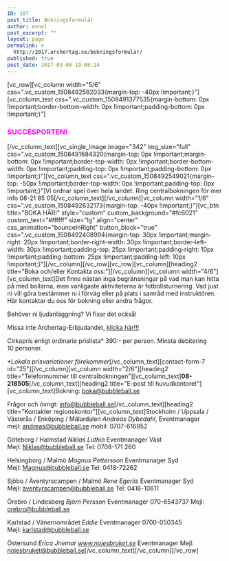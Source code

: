 ```yaml
---
ID: 187
post_title: Bokningsformulär
author: ennol
post_excerpt: ""
layout: page
permalink: >
  http://2017.archertag.se/bokningsformular/
published: true
post_date: 2017-03-08 19:08:24
---
```

[vc_row][vc_column width="5/6" css=".vc_custom_1508492582033{margin-top: -40px !important;}"][vc_column_text css=".vc_custom_1508491377535{margin-bottom: 0px !important;border-bottom-width: 0px !important;padding-bottom: 0px !important;}"]
<h3><span style="color: #ff00ff;"><strong>SUCCÉSPORTEN!</strong></span></h3>
[/vc_column_text][vc_single_image image="342" img_size="full" css=".vc_custom_1508491684320{margin-top: 0px !important;margin-bottom: 0px !important;border-top-width: 0px !important;border-bottom-width: 0px !important;padding-top: 0px !important;padding-bottom: 0px !important;}"][vc_column_text css=".vc_custom_1508492549021{margin-top: -50px !important;border-top-width: 0px !important;padding-top: 0px !important;}"]Vi ordnar spel över hela landet. Ring centralbokningen för mer info 08-21 85 05[/vc_column_text][/vc_column][vc_column width="1/6" css=".vc_custom_1508492632173{margin-top: -40px !important;}"][vc_btn title="BOKA HÄR!" style="custom" custom_background="#fc6021" custom_text="#ffffff" size="lg" align="center" css_animation="bounceInRight" button_block="true" css=".vc_custom_1508492408994{margin-top: 30px !important;margin-right: 20px !important;border-right-width: 30px !important;border-left-width: 30px !important;padding-top: 25px !important;padding-right: 10px !important;padding-bottom: 25px !important;padding-left: 10px !important;}"][/vc_column][/vc_row][vc_row][vc_column][heading2 title="Boka och/eller Kontakta oss:"][/vc_column][vc_column width="4/6"][vc_column_text]Det finns nästan inga begränsningar på vad man kan hitta på med bollarna, men vanligaste aktiviteterna är fotbollsturnering. Vad just ni vill göra bestämmer ni i förväg eller på plats i samråd med instruktören. Här kontaktar du oss för bokning eller andra frågor.

Behöver ni ljudanläggning? Vi fixar det också!

Missa inte Archertag-Erbjudandet, <a href="http://www.bubbleball.se/erbjudanden/stockholm-26675760">klicka här!!!</a>

Cirkapris enligt ordinarie prislista* 390:- per person. Minsta debitering 10 personer.

<em>*Lokala prisvariationer förekommer</em>[/vc_column_text][contact-form-7 id="25"][/vc_column][vc_column width="2/6"][heading2 title="Telefonnummer till centralbokningen"][vc_column_text]<strong>08-218505</strong>[/vc_column_text][heading2 title="E-post till huvudkontoret"][vc_column_text]Bokning:
boka@bubbleball.se

Frågor och övrigt:
info@bubbleball.se[/vc_column_text][heading2 title="Kontakter regionskontor"][vc_column_text]Stockholm / Uppsala / Västerås / Enköping / Mälardalen
<em>Andreas Dybedahl</em>,
Eventmanager
mejl: andreas@bubbleball.se
mobil: 0707-616952

Göteborg / Halmstad
<em>Niklas Luthin</em>
Eventmanager Väst
Mejl: Niklas@bubbleball.se
Tel: 0708-171 260

Helsingborg / Malmö
<em>Magnus Pettersson</em>
Eventmanager Syd
Mejl: Magnus@bubbleball.se
Tel: 0418-72262

Sjöbo / Äventyrscampen / Malmö
<em>Rene Egeriis</em>
Eventmanager Syd
Mejl: äventyrscampen@bubbleball.se
Tel: 0416-10611

Örebro / Lindesberg
<em>Björn Persson</em>
Eventmanager
070-6543737
Mejl: orebro@bubbleball.se

Karlstad / Vänernområdet
<em>Eddie</em>
Eventmanager
0700-050345
Mejl: karlstad@bubbleball.se

Östersund
<i>Erica Jnemar
www.nojesbruket.se</i>
Eventmanager
Mejl: nojesbruket@bubbleball.se[/vc_column_text][/vc_column][/vc_row]